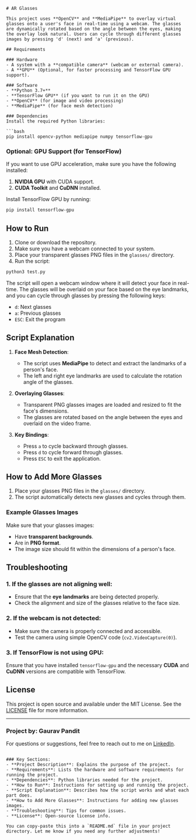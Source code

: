 
````
# AR Glasses 

This project uses **OpenCV** and **MediaPipe** to overlay virtual glasses onto a user's face in real-time using a webcam. The glasses are dynamically rotated based on the angle between the eyes, making the overlay look natural. Users can cycle through different glasses images by pressing 'd' (next) and 'a' (previous).

## Requirements

### Hardware
- A system with a **compatible camera** (webcam or external camera).
- A **GPU** (Optional, for faster processing and TensorFlow GPU support).

### Software
- **Python 3.7+**
- **TensorFlow GPU** (if you want to run it on the GPU)
- **OpenCV** (for image and video processing)
- **MediaPipe** (for face mesh detection)

### Dependencies
Install the required Python libraries:

```bash
pip install opencv-python mediapipe numpy tensorflow-gpu
````

### Optional: GPU Support (for TensorFlow)

If you want to use GPU acceleration, make sure you have the following installed:

1. **NVIDIA GPU** with CUDA support.
2. **CUDA Toolkit** and **CuDNN** installed.

Install TensorFlow GPU by running:

```bash
pip install tensorflow-gpu
```

## How to Run

1. Clone or download the repository.
2. Make sure you have a webcam connected to your system.
3. Place your transparent glasses PNG files in the `glasses/` directory.
4. Run the script:

```bash
python3 test.py
```

The script will open a webcam window where it will detect your face in real-time. The glasses will be overlaid on your face based on the eye landmarks, and you can cycle through glasses by pressing the following keys:

* `d`: Next glasses
* `a`: Previous glasses
* `ESC`: Exit the program

## Script Explanation

1. **Face Mesh Detection**:

   * The script uses **MediaPipe** to detect and extract the landmarks of a person's face.
   * The left and right eye landmarks are used to calculate the rotation angle of the glasses.

2. **Overlaying Glasses**:

   * Transparent PNG glasses images are loaded and resized to fit the face's dimensions.
   * The glasses are rotated based on the angle between the eyes and overlaid on the video frame.

3. **Key Bindings**:

   * Press `a` to cycle backward through glasses.
   * Press `d` to cycle forward through glasses.
   * Press `ESC` to exit the application.

## How to Add More Glasses

1. Place your glasses PNG files in the `glasses/` directory.
2. The script automatically detects new glasses and cycles through them.

### Example Glasses Images

Make sure that your glasses images:

* Have **transparent backgrounds**.
* Are in **PNG format**.
* The image size should fit within the dimensions of a person's face.

## Troubleshooting

### 1. If the glasses are not aligning well:

* Ensure that the **eye landmarks** are being detected properly.
* Check the alignment and size of the glasses relative to the face size.

### 2. If the webcam is not detected:

* Make sure the camera is properly connected and accessible.
* Test the camera using simple OpenCV code (`cv2.VideoCapture(0)`).

### 3. If TensorFlow is not using GPU:

Ensure that you have installed `tensorflow-gpu` and the necessary **CUDA** and **CuDNN** versions are compatible with TensorFlow.

## License

This project is open source and available under the MIT License. See the [LICENSE](LICENSE) file for more information.

---

### Project by: **Gaurav Pandit**

For questions or suggestions, feel free to reach out to me on [LinkedIn](https://www.linkedin.com/in/gaurav-pandit/).

```

### Key Sections:
- **Project Description**: Explains the purpose of the project.
- **Requirements**: Lists the hardware and software requirements for running the project.
- **Dependencies**: Python libraries needed for the project.
- **How to Run**: Instructions for setting up and running the project.
- **Script Explanation**: Describes how the script works and what each part does.
- **How to Add More Glasses**: Instructions for adding new glasses images.
- **Troubleshooting**: Tips for common issues.
- **License**: Open-source license info.

You can copy-paste this into a `README.md` file in your project directory. Let me know if you need any further adjustments!
```
